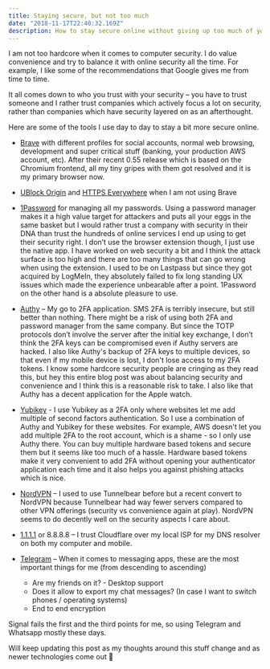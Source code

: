 ```yaml
---
title: Staying secure, but not too much
date: "2018-11-17T22:40:32.169Z"
description: How to stay secure online without giving up too much of your convenience
---
```


I am not too hardcore when it comes to computer security. I do value convenience and try to balance it with online security all the time. For example, I like some of the recommendations that Google gives me from time to time.

It all comes down to who you trust with your security – you have to trust someone and I rather trust companies which actively focus a lot on security, rather than companies which have security layered on as an afterthought.

Here are some of the tools I use day to day to stay a bit more secure online.

- [Brave](https://brave.com/) with different profiles for social accounts, normal web browsing, development and super critical stuff (banking, your production AWS account, etc). After their recent 0.55 release which is based on the Chromium frontend, all my tiny gripes with them got resolved and it is my primary browser now.
- [UBlock Origin](https://github.com/gorhill/uBlock) and [HTTPS Everywhere](https://www.eff.org/https-everywhere) when I am not using Brave
- [1Password](https://1password.com/) for managing all my passwords. Using a password manager makes it a high value target for attackers and puts all your eggs in the same basket but I would rather trust a company with security in their DNA than trust the hundreds of online services I end up using to get their security right. I don’t use the browser extension though, I just use the native app. I have worked on web security a bit and I think the attack surface is too high and there are too many things that can go wrong when using the extension. I used to be on Lastpass but since they got acquired by LogMeIn, they absolutely failed to fix long standing UX issues which made the experience unbearable after a point. 1Password on the other hand is a absolute pleasure to use.
- [Authy](https://authy.com/) – My go to 2FA application. SMS 2FA is terribly insecure, but still better than nothing. There might be a risk of using both 2FA and password manager from the same company. But since the TOTP protocols don’t involve the server after the initial key exchange, I don’t think the 2FA keys can be compromised even if Authy servers are hacked. I also like Authy's backup of 2FA keys to multiple devices, so that even if my mobile device is lost, I don't lose access to my 2FA tokens. I know some hardcore security people are cringing as they read this, but hey this entire blog post was about balancing security and convenience and I think this is a reasonable risk to take. I also like that Authy has a decent application for the Apple watch.
- [Yubikey](https://www.yubico.com/) - I use Yubikey as a 2FA only where websites let me add multiple of second factors authentication. So I use a combination of Authy and Yubikey for these websites. For example, AWS doesn't let you add multiple 2FA to the root account, which is a shame - so I only use Authy there. You can buy multiple hardware based tokens and secure them but it seems like too much of a hassle. Hardware based tokens make it very convenient to add 2FA without opening your authenticator application each time and it also helps you against phishing attacks which is nice.
- [NordVPN](https://nordvpn.com/) – I used to use Tunnelbear before but a recent convert to NordVPN because Tunnelbear had way fewer servers compared to other VPN offerings (security vs convenience again at play). NordVPN seems to do decently well on the security aspects I care about.
- [1.1.1.1](https://1.1.1.1/) or 8.8.8.8 – I trust Cloudflare over my local ISP for my DNS resolver on both my computer and mobile.
- [Telegram](https://web.telegram.org/) – When it comes to messaging apps, these are the most important things for me (from descending to ascending)

  - Are my friends on it? - Desktop support
  - Does it allow to export my chat messages? (In case I want to switch phones / operating systems)
  - End to end encryption

Signal fails the first and the third points for me, so using Telegram and Whatsapp mostly these days.

Will keep updating this post as my thoughts around this stuff change and as newer technologies come out 🙂
